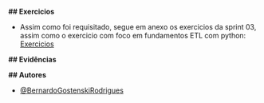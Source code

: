 **## Exercicios**
- Assim como foi requisitado, segue em anexo os exercicios da sprint 03, assim como o exercicio com foco em fundamentos ETL com python: 
[Exercicios](exercicios/Readme.md)

**## Evidências**

**## Autores**
- [@BernardoGostenskiRodrigues](https://github.com/RodriguesBernardo)



